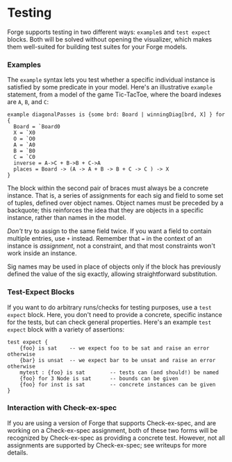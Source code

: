 # Testing

Forge supports testing in two different ways: `example`s and `test expect` blocks. Both will be solved without opening the visualizer, which makes them well-suited for building test suites for your Forge models.

### Examples

The `example` syntax lets you test whether a specific individual instance is satisfied by some predicate in your model. Here's an illustrative `example` statement, from a model of the game Tic-TacToe, where the board indexes are `A`, `B`, and `C`:

```
example diagonalPasses is {some brd: Board | winningDiag[brd, X] } for {
  Board = `Board0
  X = `X0 
  O = `O0
  A = `A0 
  B = `B0 
  C = `C0
  inverse = A->C + B->B + C->A
  places = Board -> (A -> A + B -> B + C -> C ) -> X
}
```

The block within the second pair of braces must always be a concrete instance. That is, a series of assignments for each sig and field to some set of tuples, defined over object names. Object names must be preceded by a backquote; this reinforces the idea that they are objects in a specific instance, rather than names in the model.

_Don't_ try to assign to the same field twice. If you want a field to contain multiple entries, use `+` instead. Remember that `=` in the context of an instance is _assignment_, not a constraint, and that most constraints won't work inside an instance.

Sig names may be used in place of objects only if the block has previously defined the value of the sig exactly, allowing straightforward substitution.

### Test-Expect Blocks

If you want to do arbitrary runs/checks for testing purposes, use a `test expect` block. Here, you don't need to provide a concrete, specific instance for the tests, but can check general properties. Here's an example `test expect` block with a variety of assertions:

```
test expect {
    {foo} is sat    -- we expect foo to be sat and raise an error otherwise
    {bar} is unsat  -- we expect bar to be unsat and raise an error otherwise
    mytest : {foo} is sat        -- tests can (and should!) be named
    {foo} for 3 Node is sat      -- bounds can be given 
    {foo} for inst is sat        -- concrete instances can be given     
}
```

### Interaction with Check-ex-spec

If you are using a version of Forge that supports Check-ex-spec, and are working on a Check-ex-spec assignment, both of these two forms will be recognized by Check-ex-spec as providing a concrete test. However, not all assignments are supported by Check-ex-spec; see writeups for more details.
